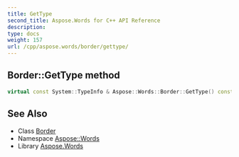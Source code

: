 ```yaml
---
title: GetType
second_title: Aspose.Words for C++ API Reference
description: 
type: docs
weight: 157
url: /cpp/aspose.words/border/gettype/
---
```

## Border::GetType method




```cpp
virtual const System::TypeInfo & Aspose::Words::Border::GetType() const override
```

## See Also

* Class [Border](../)
* Namespace [Aspose::Words](../../)
* Library [Aspose.Words](../../../)
